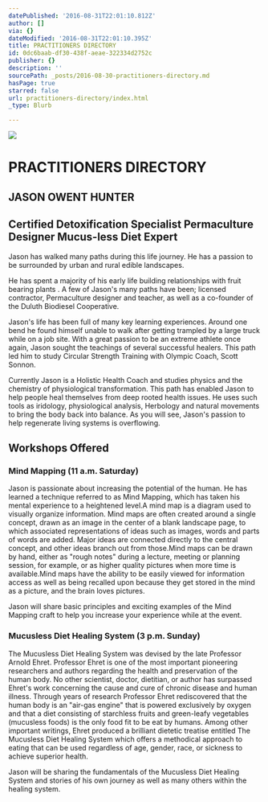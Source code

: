 ```yaml
---
datePublished: '2016-08-31T22:01:10.812Z'
author: []
via: {}
dateModified: '2016-08-31T22:01:10.395Z'
title: PRACTITIONERS DIRECTORY
id: 0dc6baab-df30-438f-aeae-322334d2752c
publisher: {}
description: ''
sourcePath: _posts/2016-08-30-practitioners-directory.md
hasPage: true
starred: false
url: practitioners-directory/index.html
_type: Blurb

---
```

![](https://the-grid-user-content.s3-us-west-2.amazonaws.com/5e7910ac-6c1f-4997-916f-100d8aeb5708.png)

# **PRACTITIONERS DIRECTORY**

## JASON OWENT HUNTER

## Certified Detoxification Specialist Permaculture Designer Mucus-less Diet Expert 

Jason has walked many paths during this life journey. He has a passion to be surrounded by urban and rural edible landscapes.

He has spent a majority of his early life building relationships with fruit bearing plants . A few of Jason's many paths have been; licensed contractor, Permaculture designer and teacher, as well as a co-founder of the Duluth Biodiesel Cooperative.

Jason's life has been full of many key learning experiences. Around one bend he found himself unable to walk after getting trampled by a large truck while on a job site. With a great passion to be an extreme athlete once again, Jason sought the teachings of several successful healers. This path led him to study Circular Strength Training with Olympic Coach, Scott Sonnon.

Currently Jason is a Holistic Health Coach and studies physics and the chemistry of physiological transformation. This path has enabled Jason to help people heal themselves from deep rooted health issues. He uses such tools as iridology, physiological analysis, Herbology and natural movements to bring the body back into balance. As you will see, Jason's passion to help regenerate living systems is overflowing.

## **Workshops Offered**

### **Mind Mapping (11 a.m. Saturday)**

Jason is passionate about increasing the potential of the human. He has learned a technique referred to as Mind Mapping, which has taken his mental experience to a heightened level.A mind map is a diagram used to visually organize information. Mind maps are often created around a single concept, drawn as an image in the center of a blank landscape page, to which associated representations of ideas such as images, words and parts of words are added. Major ideas are connected directly to the central concept, and other ideas branch out from those.Mind maps can be drawn by hand, either as "rough notes" during a lecture, meeting or planning session, for example, or as higher quality pictures when more time is available.Mind maps have the ability to be easily viewed for information access as well as being recalled upon because they get stored in the mind as a picture, and the brain loves pictures.

Jason will share basic principles and exciting examples of the Mind Mapping craft to help you increase your experience while at the event.

### **Mucusless Diet Healing System (3 p.m. Sunday)**

The Mucusless Diet Healing System was devised by the late Professor Arnold Ehret. Professor Ehret is one of the most important pioneering researchers and authors regarding the health and preservation of the human body. No other scientist, doctor, dietitian, or author has surpassed Ehret's work concerning the cause and cure of chronic disease and human illness. Through years of research Professor Ehret rediscovered that the human body is an "air-gas engine" that is powered exclusively by oxygen and that a diet consisting of starchless fruits and green-leafy vegetables (mucusless foods) is the only food fit to be eat by humans. Among other important writings, Ehret produced a brilliant dietetic treatise entitled The Mucusless Diet Healing System which offers a methodical approach to eating that can be used regardless of age, gender, race, or sickness to achieve superior health.

Jason will be sharing the fundamentals of the Mucusless Diet Healing System and stories of his own journey as well as many others within the healing system.